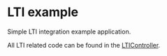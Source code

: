 # LTI example

Simple LTI integration example application.

All LTI related code can be found in the [LTIController](https://github.com/bizquiz/lti-example/blob/master/src/Controller/LTIController.php).

